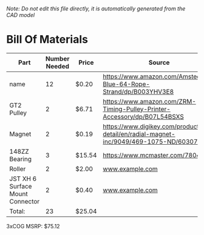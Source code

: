 ###### Note: Do not edit this file directly, it is automatically generated from the CAD model 
# Bill Of Materials 
 |Part|Number Needed|Price|Source| 
 |----|----------|-----|-----|
|name|12|$0.20|https://www.amazon.com/Amsteel-Blue-64-Rope-Strand/dp/B003YHV3E8|
|GT2 Pulley|2|$6.71|https://www.amazon.com/ZRM-Timing-Pulley-Printer-Accessory/dp/B07L54BSXS|
|Magnet|2|$0.19|https://www.digikey.com/product-detail/en/radial-magnet-inc/9049/469-1075-ND/6030786|
|148ZZ Bearing|3|$15.54|https://www.mcmaster.com/7804k116|
|Roller|2|$2.00|www.example.com|
|JST XH 6 Surface Mount Connector|2|$0.40|www.example.com|
|Total: |23|$25.04| |

 3xCOG MSRP: $75.12